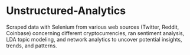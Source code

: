 # Unstructured-Analytics
Scraped data with Selenium from various web sources (Twitter, Reddit, Coinbase) concerning different cryptocurrencies, ran sentiment analysis, LDA topic modeling, and network analytics to uncover potential insights, trends, and patterns.
